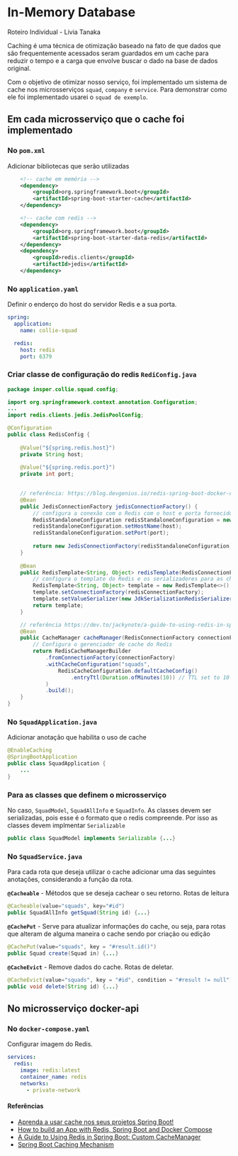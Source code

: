 # In-Memory Database

Roteiro Individual - Livia Tanaka

Caching é uma técnica de otimização baseado na fato de que dados que são frequentemente acessados seram guardados em um cache para reduzir o tempo e a carga que envolve buscar o dado na base de dados original.

Com o objetivo de otimizar nosso serviço, foi implementado um sistema de cache nos microsserviços `squad`, `company` e `service`. Para demonstrar como ele foi implementado usarei o `squad de exemplo`.

## Em cada microsserviço que o cache foi implementado
### No `pom.xml`
Adicionar bibliotecas que serão utilizadas 

```xml
    <!-- cache em memória -->
    <dependency>
        <groupId>org.springframework.boot</groupId>
        <artifactId>spring-boot-starter-cache</artifactId>
    </dependency>

    <!-- cache com redis -->
    <dependency>
        <groupId>org.springframework.boot</groupId>
        <artifactId>spring-boot-starter-data-redis</artifactId>
    </dependency>
    <dependency>
        <groupId>redis.clients</groupId>
        <artifactId>jedis</artifactId>
    </dependency>
```

### No `application.yaml`
Definir o enderço do host do servidor Redis e a sua porta.

```yml
spring:
  application:
    name: collie-squad

  redis:
    host: redis
    port: 6379
```

### Criar classe de configuração do redis `RediConfig.java`

```java
package insper.collie.squad.config;

import org.springframework.context.annotation.Configuration;
...
import redis.clients.jedis.JedisPoolConfig;

@Configuration
public class RedisConfig {
    
    @Value("${spring.redis.host}")
    private String host;
    
    @Value("${spring.redis.port}")
    private int port;
    

    // referência: https://blog.devgenius.io/redis-spring-boot-docker-compose-722ea61d68e9
    @Bean
    public JedisConnectionFactory jedisConnectionFactory() {
        // configura a conexão com o Redis com o host e porta fornecidos
        RedisStandaloneConfiguration redisStandaloneConfiguration = new RedisStandaloneConfiguration();
        redisStandaloneConfiguration.setHostName(host);
        redisStandaloneConfiguration.setPort(port);
        
        return new JedisConnectionFactory(redisStandaloneConfiguration);
    }
    
    @Bean
    public RedisTemplate<String, Object> redisTemplate(RedisConnectionFactory redisConnectionFactory) {
        // configura o template do Redis e os serializadores para as chaves e os valores
        RedisTemplate<String, Object> template = new RedisTemplate<>();
        template.setConnectionFactory(redisConnectionFactory);
        template.setValueSerializer(new JdkSerializationRedisSerializer());
        return template;
    }

    // referência https://dev.to/jackynote/a-guide-to-using-redis-in-spring-boot-custom-cachemanager-4e5k
    @Bean
    public CacheManager cacheManager(RedisConnectionFactory connectionFactory) {
        // Configura o gerenciador de cache do Redis
        return RedisCacheManagerBuilder
            .fromConnectionFactory(connectionFactory)
            .withCacheConfiguration("squads",
                RedisCacheConfiguration.defaultCacheConfig()
                    .entryTtl(Duration.ofMinutes(10)) // TTL set to 10 minutes
            )
            .build();
    }
}
```

### No `SquadApplication.java`
Adicionar anotação que habilita o uso de cache 

```java
@EnableCaching 
@SpringBootApplication
public class SquadApplication {
    ...
}
```

### Para as classes que definem o microsserviço
No caso, `SquadModel`, `SquadAllInfo` e `SquadInfo`. As classes devem ser serializadas, pois esse é o formato que o redis compreende. Por isso as classes devem implmentar `Serializable`

```java
public class SquadModel implements Serializable {...}
```

### No `SquadService.java`
Para cada rota que deseja utilizar o cache adicionar uma das seguintes anotações, considerando a função da rota.


**`@Cacheable`** - Métodos que se deseja cachear o seu retorno. Rotas de leitura
```java
@Cacheable(value="squads", key="#id")
public SquadAllInfo getSquad(String id) {...}
```

**`@CachePut`** - Serve para atualizar informações do cache, ou seja, para rotas que alteram de alguma maneira o cache sendo por criação ou edição
```java
@CachePut(value="squads", key = "#result.id()")
public Squad create(Squad in) {...}
```

**`@CacheEvict`** - Remove dados do cache. Rotas de deletar.
```java
@CacheEvict(value="squads", key = "#id", condition = "#result != null")
public void delete(String id) {...}
```

## No microsserviço docker-api

### No `docker-compose.yaml`
Configurar imagem do Redis.

```yaml
services:
  redis:
    image: redis:latest
    container_name: redis
    networks:
      - private-network
```




#### Referências
* [Aprenda a usar cache nos seus projetos Spring Boot!](https://youtu.be/YcI9b-lgi7w?si=EUlS85aYH6HNxt-6)
* [How to build an App with Redis, Spring Boot and Docker Compose](https://blog.devgenius.io/redis-spring-boot-docker-compose-722ea61d68e9)
* [A Guide to Using Redis in Spring Boot: Custom CacheManager](https://dev.to/jackynote/a-guide-to-using-redis-in-spring-boot-custom-cachemanager-4e5k)
* [Spring Boot Caching Mechanism](https://medium.com/vedity/spring-boot-caching-mechanism-8ef901147e60)
